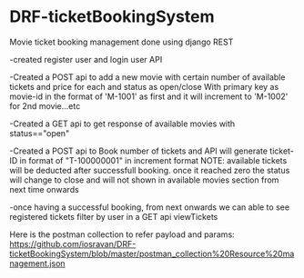 # DRF-ticketBookingSystem

Movie ticket booking management done using django REST

-created register user and login user API

-Created a POST api to add a new movie with certain number of available tickets and price for each and status as open/close
     With primary key as movie-id in the format of 'M-1001' as first and it will increment to 'M-1002' for 2nd movie...etc
    

-Created a GET api to get response of available movies with status=="open"

-Created a POST api to Book number of tickets  and API will generate ticket-ID in format of "T-100000001" in increment format
        NOTE: available tickets will be deducted after successfull booking. once it reached zero the status will change to close
              and will not shown in available movies section from next time onwards

-once having a successful booking, from next onwards we can able to see registered tickets filter by user
  in a GET api viewTickets

Here is the postman collection to refer payload and params: 
        https://github.com/iosravan/DRF-ticketBookingSystem/blob/master/postman_collection%20Resource%20management.json
